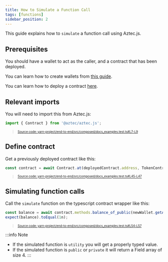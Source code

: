 ```yaml
---
title: How to Simulate a Function Call
tags: [functions]
sidebar_position: 2
---
```


This guide explains how to `simulate` a function call using Aztec.js.

## Prerequisites

You should have a wallet to act as the caller, and a contract that has been deployed.

You can learn how to create wallets from [this guide](./create_account.md).

You can learn how to deploy a contract [here](./deploy_contract.md).

## Relevant imports

You will need to import this from Aztec.js:

```typescript title="import_contract" showLineNumbers 
import { Contract } from '@aztec/aztec.js';
```
> <sup><sub><a href="https://github.com/AztecProtocol/aztec-packages/blob/v0.87.2/yarn-project/end-to-end/src/composed/docs_examples.test.ts#L7-L9" target="_blank" rel="noopener noreferrer">Source code: yarn-project/end-to-end/src/composed/docs_examples.test.ts#L7-L9</a></sub></sup>


## Define contract

Get a previously deployed contract like this:

```typescript title="get_contract" showLineNumbers 
const contract = await Contract.at(deployedContract.address, TokenContractArtifact, wallet);
```
> <sup><sub><a href="https://github.com/AztecProtocol/aztec-packages/blob/v0.87.2/yarn-project/end-to-end/src/composed/docs_examples.test.ts#L45-L47" target="_blank" rel="noopener noreferrer">Source code: yarn-project/end-to-end/src/composed/docs_examples.test.ts#L45-L47</a></sub></sup>


## Simulating function calls

Call the `simulate` function on the typescript contract wrapper like this:

```typescript title="simulate_function" showLineNumbers 
const balance = await contract.methods.balance_of_public(newWallet.getAddress()).simulate();
expect(balance).toEqual(1n);
```
> <sup><sub><a href="https://github.com/AztecProtocol/aztec-packages/blob/v0.87.2/yarn-project/end-to-end/src/composed/docs_examples.test.ts#L54-L57" target="_blank" rel="noopener noreferrer">Source code: yarn-project/end-to-end/src/composed/docs_examples.test.ts#L54-L57</a></sub></sup>


:::info Note
- If the simulated function is `utility` you will get a properly typed value.
- If the simulated function is `public` or `private` it will return a Field array of size 4.
:::
